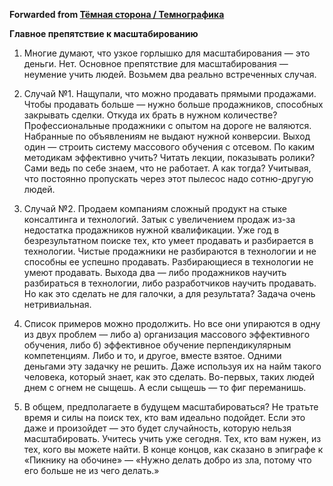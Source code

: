 **Forwarded from [Тёмная сторона / Темнографика](https://t.me/temno/2663)**

**Главное препятствие к масштабированию**

1. Многие думают, что узкое горлышко для масштабирования — это деньги. Нет. Основное препятствие для масштабирования — неумение учить людей. Возьмем два реально встреченных случая.

2. Случай №1. Нащупали, что можно продавать прямыми продажами. Чтобы продавать больше — нужно больше продажников, способных закрывать сделки. Откуда их брать в нужном количестве? Профессиональные продажники с опытом на дороге не валяются. Набранные по объявлениям не выдают нужной конверсии. Выход один — строить систему массового обучения с отсевом. По каким методикам эффективно учить? Читать лекции, показывать ролики? Сами ведь по себе знаем, что не работает. А как тогда? Учитывая, что постоянно пропускать через этот пылесос надо сотню-другую людей.

3. Случай №2. Продаем компаниям сложный продукт на стыке консалтинга и технологий. Затык с увеличением продаж из-за недостатка продажников нужной квалификации. Уже год в безрезультатном поиске тех, кто умеет продавать и разбирается в технологии. Чистые продажники не разбираются в технологии и не способны ее успешно продавать. Разбирающиеся в технологии не умеют продавать. Выхода два — либо продажников научить разбираться в технологии, либо разработчиков научить продавать. Но как это сделать не для галочки, а для результата? Задача очень нетривиальная.

4. Список примеров можно продолжить. Но все они упираются в одну из двух проблем — либо а) организация массового эффективного обучения, либо б) эффективное обучение перпендикулярным компетенциям. Либо и то, и другое, вместе взятое. Одними деньгами эту задачку не решить. Даже используя их на найм такого человека, который знает, как это сделать. Во-первых, таких людей днем с огнем не сыщешь. А если сыщешь — то фиг переманишь.

5. В общем, предполагаете в будущем масштабироваться? Не тратьте время и силы на поиск тех, кто вам идеально подойдет. Если это даже и произойдет — это будет случайность, которую нельзя масштабировать. Учитесь учить уже сегодня. Тех, кто вам нужен, из тех, кого вы можете найти. В конце концов, как сказано в эпиграфе к «Пикнику на обочине» — «Нужно делать добро из зла, потому что его больше не из чего делать.»